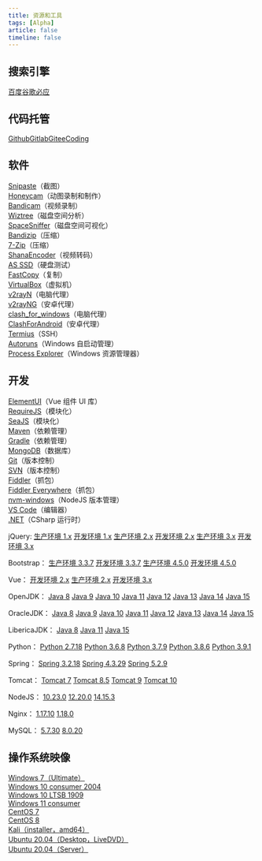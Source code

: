 ```yaml
---
title: 资源和工具
tags: [Alpha]
article: false
timeline: false
---
```


## 搜索引擎

[百度](https://www.baidu.com)[谷歌](https://www.google.com)[必应](https://www.bing.com)

## 代码托管

[Github](https://github.com)[Gitlab](https://gitlab.com)[Gitee](https://gitee.com)[Coding](https://coding.net)

## 软件

[Snipaste](https://dl.snipaste.com/win-x64-beta-cn)（截图）  
[Honeycam](http://www.bandisoft.com/honeycam/beta/)（动图录制和制作）  
[Bandicam](https://www.bandicam.cn/downloads/ing/)（视频录制）  
[Wiztree](https://www.diskanalyzer.com/)（磁盘空间分析）  
[SpaceSniffer](http://www.uderzo.it/main_products/space_sniffer/download_alt.html)（磁盘空间可视化）  
[Bandizip](http://www.bandisoft.com/bandizip/dl/)（压缩）  
[7-Zip](https://www.7-zip.org/a/7z2000-x64.exe)（压缩）  
[ShanaEncoder](https://shana.pe.kr/shanaencoder_download)（视频转码）  
[AS SSD](https://www.alex-is.de/progs/AS%20SSD%20Benchmark.zip)（硬盘测试）  
[FastCopy](https://dforest.watch.impress.co.jp/library/f/fastcopy/11574/FastCopy392_installer.exe)（复制）  
[VirtualBox](https://www.virtualbox.org/wiki/Downloads)（虚拟机）  
[v2rayN](https://github.com/2dust/v2rayN/releases/download/3.29/v2rayN.zip)（电脑代理）  
[v2rayNG](https://github.com/2dust/v2rayNG/releases/download/1.6.4/v2rayNG_1.6.4_x86_64.apk)（安卓代理）  
[clash_for_windows](https://github.com/Fndroid/clash_for_windows_pkg/releases/download/0.15.2/Clash.for.Windows.Setup.0.15.2.exe)（电脑代理）  
[ClashForAndroid](https://github.com/Kr328/ClashForAndroid/releases/download/v2.3.14/app-x86_64-release.apk)（安卓代理）  
[Termius](https://www.termius.com/windows)（SSH）  
[Autoruns](https://docs.microsoft.com/en-us/sysinternals/downloads/autoruns)（Windows 自启动管理）  
[Process Explorer](https://docs.microsoft.com/en-us/sysinternals/downloads/process-explorer)（Windows 资源管理器）  

## 开发

[ElementUI](https://github.com/ElemeFE/element/archive/v2.14.0.zip)（Vue 组件 UI 库）  
[RequireJS](https://requirejs.org/docs/release/2.3.6/minified/require.js)（模块化）  
[SeaJS](https://github.com/seajs/seajs/archive/2.2.3.zip)（模块化）  
[Maven](https://mirror.bit.edu.cn/apache/maven/maven-3/3.6.3/binaries/apache-maven-3.6.3-bin.tar.gz)（依赖管理）  
[Gradle](https://services.gradle.org/disributions/gradle-6.4.1-all.zip)（依赖管理）  
[MongoDB](https://fastdl.mongodb.org/windows/mongodb-windows-x86_64-4.4.1.zip)（数据库）  
[Git](https://git-scm.com/download/win)（版本控制）  
[SVN](https://osdn.net/projects/tortoisesvn/storage/1.13.1/Application/TortoiseSVN-1.13.1.28686-x64-svn-1.13.0.msi/)（版本控制）  
[Fiddler](https://telerik-fiddler.s3.amazonaws.com/fiddler/FiddlerSetup.exe)（抓包）  
[Fiddler Everywhere](https://downloads.getfiddler.com/win/Fiddler%20Everywhere%201.4.1.exe)（抓包）  
[nvm-windows](https://github.com/coreybutler/nvm-windows/releases/download/1.1.7/nvm-setup.zip)（NodeJS 版本管理）  
[VS Code](https://code.visualstudio.com/sha/download?build=stable&os=win32-x64-user)（编辑器）  
[.NET](https://dotnet.microsoft.com/download)（CSharp 运行时）

jQuery:
[生产环境 1.x](https://code.jquery.com/jquery-1.12.4.js)
[开发环境 1.x](https://code.jquery.com/jquery-1.12.4.min.js)
[生产环境 2.x](https://code.jquery.com/jquery-2.2.4.js)
[开发环境 2.x](https://code.jquery.com/jquery-2.2.4.min.js)
[生产环境 3.x](https://code.jquery.com/jquery-3.5.1.js)
[开发环境 3.x](https://code.jquery.com/jquery-3.5.1.min.js)

Bootstrap：
[生产环境 3.3.7](https://github.com/twbs/bootstrap/releases/download/v3.3.7/bootstrap-3.3.7-dist.zip)
[开发环境 3.3.7](https://github.com/twbs/bootstrap/archive/v3.3.7.zip)
[生产环境 4.5.0](https://github.com/twbs/bootstrap/releases/download/v4.5.0/bootstrap-4.5.0-dist.zip)
[开发环境 4.5.0](https://github.com/twbs/bootstrap/archive/v4.5.0.zip)

Vue：
[开发环境 2.x](https://cn.vuejs.org/js/vue.js)
[生产环境 2.x](https://cn.vuejs.org/js/vue.min.js)
[开发环境 3.x](https://unpkg.com/vue@next)

OpenJDK：
[Java 8](https://mirrors.tuna.tsinghua.edu.cn/AdoptOpenJDK/8/jdk/x64/windows/)
[Java 9](https://mirrors.tuna.tsinghua.edu.cn/AdoptOpenJDK/9/jdk/x64/windows/)
[Java 10](https://mirrors.tuna.tsinghua.edu.cn/AdoptOpenJDK/10/jdk/x64/windows/)
[Java 11](https://mirrors.tuna.tsinghua.edu.cn/AdoptOpenJDK/11/jdk/x64/windows/)
[Java 12](https://mirrors.tuna.tsinghua.edu.cn/AdoptOpenJDK/12/jdk/x64/windows/)
[Java 13](https://mirrors.tuna.tsinghua.edu.cn/AdoptOpenJDK/13/jdk/x64/windows/)
[Java 14](https://mirrors.tuna.tsinghua.edu.cn/AdoptOpenJDK/14/jdk/x64/windows/)
[Java 15](https://mirrors.tuna.tsinghua.edu.cn/AdoptOpenJDK/15/jdk/x64/windows/)

OracleJDK：
[Java 8](https://www.oracle.com/java/technologies/javase/javase8u211-later-archive-downloads.html)
[Java 9](https://www.jianguoyun.com/p/Deix2OgQ3f74Bxj9ypYD](https://www.oracle.com/java/technologies/javase/javase9-archive-downloads.html))
[Java 10](https://www.oracle.com/java/technologies/java-archive-javase10-downloads.html)
[Java 11](https://www.oracle.com/java/technologies/javase/jdk11-archive-downloads.html)
[Java 12](https://www.oracle.com/java/technologies/javase/jdk12-archive-downloads.html)
[Java 13](https://www.oracle.com/java/technologies/javase/jdk13-archive-downloads.html)
[Java 14](https://www.oracle.com/java/technologies/javase/jdk14-archive-downloads.html)
[Java 15](https://www.oracle.com/java/technologies/javase/jdk15-archive-downloads.html)

LibericaJDK：
[Java 8](https://bell-sw.com/pages/downloads/#/java-8-lts)
[Java 11](https://bell-sw.com/pages/downloads/#/java-11-lts)
[Java 15](https://bell-sw.com/pages/downloads/#/java-15-current)

Python：
[Python 2.7.18](https://www.python.org/ftp/python/2.7.18/python-2.7.18.amd64.msi)
[Python 3.6.8](https://www.python.org/ftp/python/3.6.8/python-3.6.8-amd64.exe)
[Python 3.7.9](https://www.python.org/ftp/python/3.7.9/python-3.7.9-amd64.exe)
[Python 3.8.6](https://www.python.org/ftp/python/3.8.6/python-3.8.6-amd64.exe)
[Python 3.9.1](https://www.python.org/ftp/python/3.9.1/python-3.9.1-amd64.exe)

Spring：
[Spring 3.2.18](https://repo.spring.io/list/libs-release-local/org/springframework/spring/3.2.18.RELEASE/spring-framework-3.2.18.RELEASE-dist.zip)
[Spring 4.3.29](https://repo.spring.io/list/libs-release-local/org/springframework/spring/4.3.29.RELEASE/spring-framework-4.3.29.RELEASE-dist.zip)
[Spring 5.2.9](https://repo.spring.io/list/libs-release-local/org/springframework/spring/5.2.9.RELEASE/spring-5.2.9.RELEASE-dist.zip)

Tomcat：
[Tomcat 7](https://downloads.apache.org/tomcat/tomcat-7/v7.0.106/bin/apache-tomcat-7.0.106-windows-x64.zip)
[Tomcat 8.5](https://downloads.apache.org/tomcat/tomcat-8/v8.5.59/bin/apache-tomcat-8.5.59-windows-x64.zip)
[Tomcat 9](https://downloads.apache.org/tomcat/tomcat-9/v9.0.39/bin/apache-tomcat-9.0.39-windows-x64.zip)
[Tomcat 10](https://downloads.apache.org/tomcat/tomcat-10/v10.0.0-M9/bin/apache-tomcat-10.0.0-M9-windows-x64.zip)

NodeJS：
[10.23.0](http://npm.taobao.org/mirrors/node/latest-v10.x/node-v10.23.0-x64.msi)
[12.20.0](http://npm.taobao.org/mirrors/node/latest-v12.x/node-v12.20.0-x64.msi)
[14.15.3](http://npm.taobao.org/mirrors/node/latest-v14.x/node-v14.15.3-x64.msi)

Nginx：
[1.17.10](http://nginx.org/download/nginx-1.17.10.zip)
[1.18.0](http://nginx.org/download/nginx-1.18.0.zip)

MySQL：
[5.7.30](http://ftp.ntu.edu.tw/MySQL/Downloads/MySQLInstaller/mysql-installer-community-5.7.30.0.msi)
[8.0.20](http://ftp.ntu.edu.tw/MySQL/Downloads/MySQLInstaller/mysql-installer-community-8.0.20.0.msi)

## 操作系统映像

[Windows 7（Ultimate）](ed2k://|file|cn_windows_7_ultimate_x64_dvd_x15-66043.iso|3341268992|7DD7FA757CE6D2DB78B6901F81A6907A|)  
[Windows 10 consumer 2004](magnet:?xt=urn:btih:B9885DA8DCFA38DBAA6BE1DC649807A6E5E3C4CF&dn=cn_windows_10_consumer_editions_version_2004_updated_may_2020_x64_dvd_5a83cf4e.iso&xl=5260658688)  
[Windows 10 LTSB 1909](ed2k://|file|cn_windows_10_enterprise_ltsc_2019_x64_dvd_9c09ff24.iso|4478906368|E7C526499308841A4A6D116C857DB669|/)  
[Windows 11 consumer](ed2k://|file|zh-cn_windows_11_consumer_editions_x64_dvd_904f13e4.iso|5517273088|DFD1AE88E36516B87382FC3D3D3F46AD|/)  
[CentOS 7](https://mirrors.tuna.tsinghua.edu.cn/centos/7.8.2003/isos/x86_64/CentOS-7-x86_64-DVD-2003.iso)  
[CentOS 8](https://mirrors.tuna.tsinghua.edu.cn/centos/8.2.2004/isos/x86_64/CentOS-8.2.2004-x86_64-dvd1.iso)  
[Kali（installer，amd64）](https://mirrors.tuna.tsinghua.edu.cn/kali-images/current/kali-linux-2020.2-installer-amd64.iso)  
[Ubuntu 20.04（Desktop，LiveDVD）](https://mirrors.tuna.tsinghua.edu.cn/ubuntu-releases/focal/ubuntu-20.04-desktop-amd64.iso)  
[Ubuntu 20.04（Server）](https://mirrors.tuna.tsinghua.edu.cn/ubuntu-releases/focal/ubuntu-20.04-live-server-amd64.iso)  
